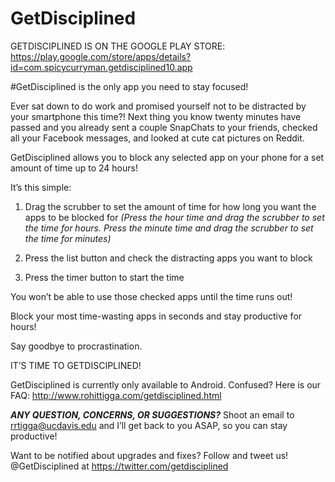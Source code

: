 # GetDisciplined

GETDISCIPLINED IS ON THE GOOGLE PLAY STORE: https://play.google.com/store/apps/details?id=com.spicycurryman.getdisciplined10.app

#GetDisciplined is the only app you need to stay focused!

Ever sat down to do work and promised yourself not to be distracted by your smartphone this time?! Next thing you know twenty minutes have passed and you already sent a couple SnapChats to your friends, checked all your Facebook messages, and looked at cute cat pictures on Reddit.

GetDisciplined allows you to block any selected app on your phone for a set amount of time up to 24 hours!

It’s this simple: 

1) Drag the scrubber to set the amount of time for how long you want the apps to be blocked for
*(Press the hour time and drag the scrubber to set the time for hours. Press the minute time and drag the scrubber to set the time for minutes)*

2) Press the list button and check the distracting apps you want to block


3) Press the timer button to start the time

You won’t be able to use those checked apps until the time runs out! 

Block your most time-wasting apps in seconds and stay productive for hours!

Say goodbye to procrastination.

IT’S TIME TO GETDISCIPLINED!

GetDisciplined is currently only available to Android.
Confused? Here is our FAQ: http://www.rohittigga.com/getdisciplined.html

***ANY QUESTION, CONCERNS, OR SUGGESTIONS?***
Shoot an email to rrtigga@ucdavis.edu and I’ll get back to you ASAP, so you can stay productive!

Want to be notified about upgrades and fixes? Follow and tweet us! @GetDisciplined at https://twitter.com/getdisciplined
